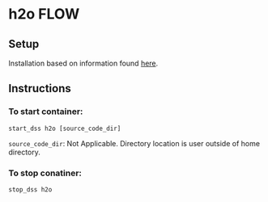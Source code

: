 # h2o FLOW

## Setup

Installation based on information found [here](https://h2o-release.s3.amazonaws.com/h2o/rel-turing/1/docs-website/h2o-docs/docker.html).

## Instructions

### To start container:
```
start_dss h2o [source_code_dir]
```
`source_code_dir`: Not Applicable.  Directory location is user outside of home directory.


### To stop conatiner:
```
stop_dss h2o
```
